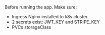 Before running the app.
Make sure:
- Ingress Nginx installed to k8s cluster.
- 2 secrets exist: JWT_KEY and STRIPE_KEY
- PVCs storageClass